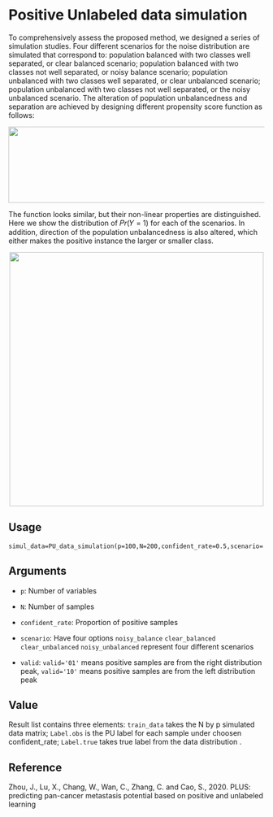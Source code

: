 # Positive Unlabeled data simulation
To comprehensively assess the proposed method, we designed a series of simulation studies. Four different scenarios for the noise distribution are simulated that correspond to: population balanced with two classes well separated, or clear balanced scenario; population balanced with two classes not well separated, or noisy balance scenario; population unbalanced with two classes well separated, or clear unbalanced scenario; population unbalanced with two classes not well separated, or the noisy unbalanced scenario. The alteration of population unbalancedness and separation are achieved by designing different propensity score function as follows:

<div align=center> <img src="https://github.com/xiaoyulu95/PLUS/blob/master/fig/distribution.png" width="700"  height="150"> </div>

The function looks similar, but their non-linear properties are distinguished. Here we show the distribution of 𝑃𝑟(𝑌 = 1) for each of the scenarios. In addition, direction of the population unbalancedness is also altered, which either makes the positive instance the larger or smaller class.

<div align=center> <img src="https://github.com/xiaoyulu95/PLUS/blob/master/fig/data_simulation.png" width="500"  height="500"> </div>



## Usage
```
simul_data=PU_data_simulation(p=100,N=200,confident_rate=0.5,scenario='noisy_balance',valid='01')
```

## Arguments

* `p`: Number of variables

* `N`: Number of samples

* `confident_rate`: Proportion of positive samples

* `scenario`: Have four options `noisy_balance` `clear_balanced` `clear_unbalanced` `noisy_unbalanced` represent four different scenarios

* `valid`: `valid='01'` means positive samples are from the right distribution peak, `valid='10'` means positive samples are from the left distribution peak 

## Value
Result list contains three elements: `train_data` takes the N by p simulated data matrix; `Label.obs` is the PU label for each sample under choosen confident_rate; `Label.true` takes true label from the data distribution . 

## Reference
Zhou, J., Lu, X., Chang, W., Wan, C., Zhang, C. and Cao, S., 2020. PLUS: predicting pan-cancer metastasis potential based on positive and unlabeled learning

